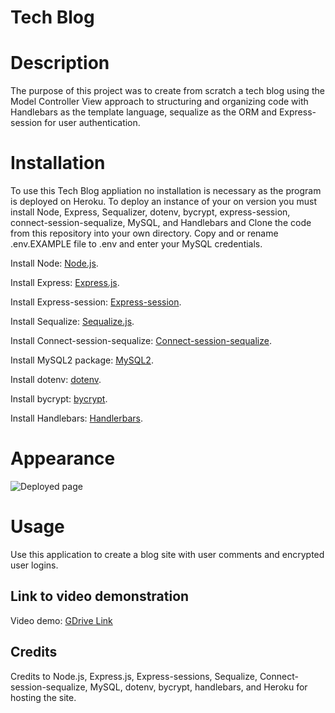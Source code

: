 # Tech Blog

# Description

The purpose of this project was to create from scratch a tech blog using the Model Controller View approach to structuring and organizing code with Handlebars as the template language, sequalize as the ORM and Express-session for user authentication.

# Installation

To use this Tech Blog appliation no installation is necessary as the program is deployed on Heroku. To deploy an instance of your on version you must install Node, Express, Sequalizer, dotenv, bycrypt, express-session, connect-session-sequalize, MySQL, and Handlebars and Clone the code from this repository into your own directory. Copy and or rename .env.EXAMPLE file to .env and enter your MySQL credentials.

Install Node: [Node.js](https://nodejs.org/en/download/).

Install Express: [Express.js](https://www.npmjs.com/package/express).

Install Express-session: [Express-session]().

Install Sequalize: [Sequalize.js](https://www.npmjs.com/package/sequelize).

Install Connect-session-sequalize: [Connect-session-sequalize]().

Install MySQL2 package: [MySQL2](https://www.npmjs.com/package/mysql2).

Install dotenv: [dotenv](https://www.npmjs.com/package/dotenv).

Install bycrypt: [bycrypt](https://www.npmjs.com/package/bcrypt).

Install Handlebars: [Handlerbars](https://www.npmjs.com/package/handlebars).

# Appearance

![Deployed page](./assets/images/image_name.png)

# Usage

Use this application to create a blog site with user comments and encrypted user logins.

## Link to video demonstration

Video demo: [GDrive Link]()

## Credits

Credits to Node.js, Express.js, Express-sessions, Sequalize, Connect-session-sequalize, MySQL, dotenv, bycrypt, handlebars, and Heroku for hosting the site.
